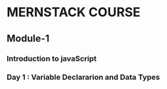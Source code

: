 # MERNSTACK COURSE
## Module-1 
### Introduction to javaScript
### Day 1 : Variable Declararion and Data Types
